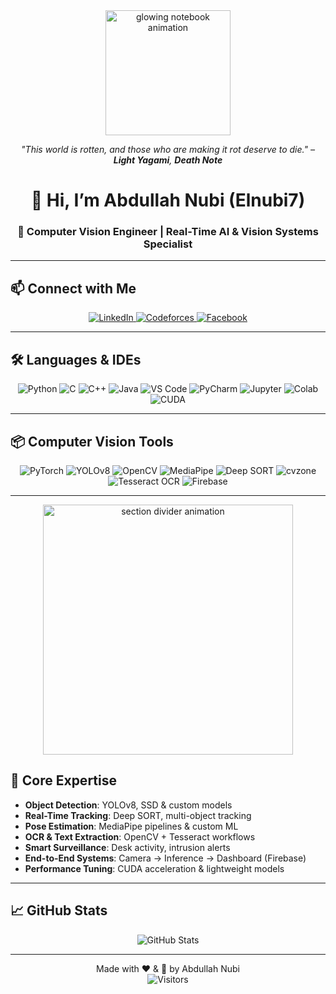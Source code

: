<div align="center">
  <!-- Animated header (Lottie) -->
  <img src="https://assets4.lottiefiles.com/packages/lf20_tfb3estd.json" alt="glowing notebook animation" width="200"/>
  <p><em>"This world is rotten, and those who are making it rot deserve to die." – <strong>Light Yagami</strong>, <strong>Death Note</strong></em></p>
</div>

<h1 align="center">👋 Hi, I’m Abdullah Nubi (Elnubi7)</h1>
<h3 align="center">🔭 Computer Vision Engineer | Real-Time AI & Vision Systems Specialist</h3>

---

## 📫 Connect with Me

<div align="center">
  <!-- Animated GIF badges -->
  <a href="https://www.linkedin.com/in/abdullah-nupi" target="_blank">
    <img src="https://your-cdn.com/badges/linkedin-animated.gif" alt="LinkedIn"/>
  </a>
  <a href="https://codeforces.com/profile/AItheGOAT" target="_blank">
    <img src="https://your-cdn.com/badges/codeforces-animated.gif" alt="Codeforces"/>
  </a>
  <a href="https://www.facebook.com/share/1F9Zor37UK/?mibextid=wwXIfr" target="_blank">
    <img src="https://your-cdn.com/badges/facebook-animated.gif" alt="Facebook"/>
  </a>
</div>

---

## 🛠 Languages & IDEs

<div align="center">
  <img src="https://your-cdn.com/badges/python-animated.gif" alt="Python"/>
  <img src="https://your-cdn.com/badges/c-animated.gif" alt="C"/>
  <img src="https://your-cdn.com/badges/cpp-animated.gif" alt="C++"/>
  <img src="https://your-cdn.com/badges/java-animated.gif" alt="Java"/>
  <img src="https://your-cdn.com/badges/vscode-animated.gif" alt="VS Code"/>
  <img src="https://your-cdn.com/badges/pycharm-animated.gif" alt="PyCharm"/>
  <img src="https://your-cdn.com/badges/jupyter-animated.gif" alt="Jupyter"/>
  <img src="https://your-cdn.com/badges/colab-animated.gif" alt="Colab"/>
  <img src="https://your-cdn.com/badges/cuda-animated.gif" alt="CUDA"/>
</div>

---

## 📦 Computer Vision Tools

<div align="center">
  <img src="https://your-cdn.com/badges/pytorch-animated.gif" alt="PyTorch"/>
  <img src="https://your-cdn.com/badges/yolov8-animated.gif" alt="YOLOv8"/>
  <img src="https://your-cdn.com/badges/opencv-animated.gif" alt="OpenCV"/>
  <img src="https://your-cdn.com/badges/mediapipe-animated.gif" alt="MediaPipe"/>
  <img src="https://your-cdn.com/badges/deepsort-animated.gif" alt="Deep SORT"/>
  <img src="https://your-cdn.com/badges/cvzone-animated.gif" alt="cvzone"/>
  <img src="https://your-cdn.com/badges/tesseract-animated.gif" alt="Tesseract OCR"/>
  <img src="https://your-cdn.com/badges/firebase-animated.gif" alt="Firebase"/>
</div>

---

<!-- Animated section divider -->
<div align="center">
  <img src="https://assets2.lottiefiles.com/private_files/lf30_ryzjyw0p.json" alt="section divider animation" width="400"/>
</div>

## 🚀 Core Expertise

- **Object Detection**: YOLOv8, SSD & custom models  
- **Real-Time Tracking**: Deep SORT, multi-object tracking  
- **Pose Estimation**: MediaPipe pipelines & custom ML  
- **OCR & Text Extraction**: OpenCV + Tesseract workflows  
- **Smart Surveillance**: Desk activity, intrusion alerts  
- **End-to-End Systems**: Camera → Inference → Dashboard (Firebase)  
- **Performance Tuning**: CUDA acceleration & lightweight models

---

## 📈 GitHub Stats

<div align="center">
  <img src="https://your-cdn.com/animations/github-stats-animated.gif" alt="GitHub Stats"/>
</div>

---

<div align="center">
  Made with ❤️ & 🤖 by Abdullah Nubi
</div>

<div align="center">
  <img src="https://visitor-badge.laobi.icu/badge?page_id=Elnubi7.Elnubi7&style=flat" alt="Visitors"/>
</div>
